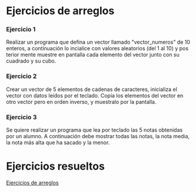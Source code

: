 # Ejercicios de arreglos

### Ejercicio 1

Realizar un programa que defina un vector llamado "vector_numeros" de 10 enteros, a continuación lo incialice con valores aleatorios (del 1 al 10) y pos terior mente muestre en pantalla cada elemento del vector junto con su cuadrado y su cubo.

### Ejercicio 2

Crear un vector de 5 elementos de cadenas de caracteres, inicializa el vector con datos leídos por el teclado. Copia los elementos del vector en otro vector pero en orden inverso, y muestralo por la pantalla.

### Ejercicio 3

Se quiere realizar un programa que lea por teclado las 5 notas obtenidas por un alumno. A continuación debe mostrar todas las notas, la nota media, la nota más alta que ha sacado y la menor.

# Ejercicios resueltos

[Ejercicios de arreglos](../../ejercicios/arreglos)